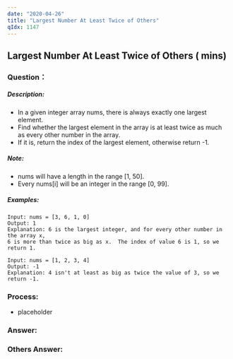 ```yaml
---
date: "2020-04-26"
title: "Largest Number At Least Twice of Others"
qIdx: 1147
---
```


## Largest Number At Least Twice of Others ( mins)

### Question：

##### Description:
* In a given integer array nums, there is always exactly one largest element.
* Find whether the largest element in the array is at least twice as much as every other number in the array.
* If it is, return the index of the largest element, otherwise return -1.

##### Note:
* nums will have a length in the range [1, 50].
* Every nums[i] will be an integer in the range [0, 99].

##### Examples:
```
Input: nums = [3, 6, 1, 0]
Output: 1
Explanation: 6 is the largest integer, and for every other number in the array x,
6 is more than twice as big as x.  The index of value 6 is 1, so we return 1.

Input: nums = [1, 2, 3, 4]
Output: -1
Explanation: 4 isn't at least as big as twice the value of 3, so we return -1.
```

### Process:
- placeholder

### Answer:

### Others Answer:
